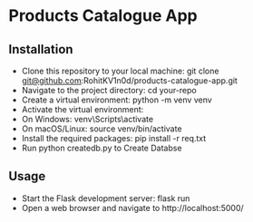 # Products Catalogue App


## Installation
- Clone this repository to your local machine: git clone git@github.com:RohitKV1n0d/products-catalogue-app.git
- Navigate to the project directory: cd your-repo
- Create a virtual environment: python -m venv venv
- Activate the virtual environment:
- On Windows: venv\Scripts\activate
- On macOS/Linux: source venv/bin/activate
- Install the required packages: pip install -r req.txt
- Run python createdb.py to Create Databse

## Usage
- Start the Flask development server: flask run
- Open a web browser and navigate to http://localhost:5000/
